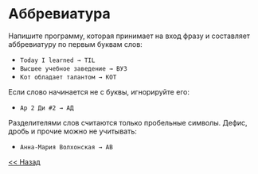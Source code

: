 # Аббревиатура

Напишите программу, которая принимает на вход фразу и составляет аббревиатуру по первым буквам слов:

* `Today I learned → TIL`
* `Высшее учебное заведение → ВУЗ`
* `Кот обладает талантом → КОТ`

Если слово начинается не с буквы, игнорируйте его:

* `Ар 2 Ди #2 → АД`

Разделителями слов считаются только пробельные символы. Дефис, дробь и прочие можно не учитывать:

* `Анна-Мария Волхонская → АВ`

[<< Назад](../range.md)